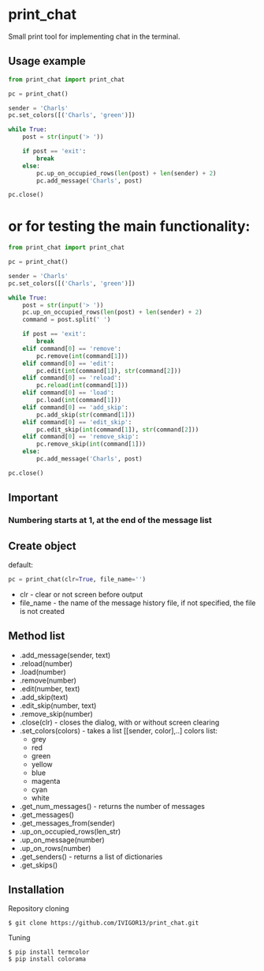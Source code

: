 # print_chat
Small print tool for implementing chat in the terminal.

## Usage example
```python
from print_chat import print_chat

pc = print_chat()

sender = 'Charls'
pc.set_colors([('Charls', 'green')])

while True:
    post = str(input('> '))

    if post == 'exit':
        break
    else:
        pc.up_on_occupied_rows(len(post) + len(sender) + 2)
        pc.add_message('Charls', post)

pc.close()
```
# or for testing the main functionality:
```python
from print_chat import print_chat

pc = print_chat()

sender = 'Charls'
pc.set_colors([('Charls', 'green')])

while True:
    post = str(input('> '))
    pc.up_on_occupied_rows(len(post) + len(sender) + 2)
    command = post.split(' ')

    if post == 'exit':
        break
    elif command[0] == 'remove':
        pc.remove(int(command[1]))
    elif command[0] == 'edit':
        pc.edit(int(command[1]), str(command[2]))
    elif command[0] == 'reload':
        pc.reload(int(command[1]))
    elif command[0] == 'load':
        pc.load(int(command[1]))
    elif command[0] == 'add_skip':
        pc.add_skip(str(command[1]))
    elif command[0] == 'edit_skip':
        pc.edit_skip(int(command[1]), str(command[2]))
    elif command[0] == 'remove_skip':
        pc.remove_skip(int(command[1]))
    else:
        pc.add_message('Charls', post)

pc.close()
```

## Important
### Numbering starts at 1, at the end of the message list

## Create object
default:
```python
pc = print_chat(clr=True, file_name='')
```
* clr - clear or not screen before output
* file_name - the name of the message history file, if not specified, the file is not created

## Method list
* .add_message(sender, text)
* .reload(number)
* .load(number)
* .remove(number)
* .edit(number, text)
* .add_skip(text) 
* .edit_skip(number, text)
* .remove_skip(number)
* .close(clr)                       - closes the dialog, with or without screen clearing
* .set_colors(colors)               - takes a list [[sender, color],..]
   colors list:
     * grey
     * red
     * green
     * yellow
     * blue
     * magenta
     * cyan
     * white
* .get_num_messages()               - returns the number of messages
* .get_messages()
* .get_messages_from(sender)
* .up_on_occupied_rows(len_str)
* .up_on_message(number)
* .up_on_rows(number)
* .get_senders()                    - returns a list of dictionaries
* .get_skips()

## Installation
Repository cloning
```
$ git clone https://github.com/IVIGOR13/print_chat.git
```
Tuning
```
$ pip install termcolor
$ pip install colorama
```

